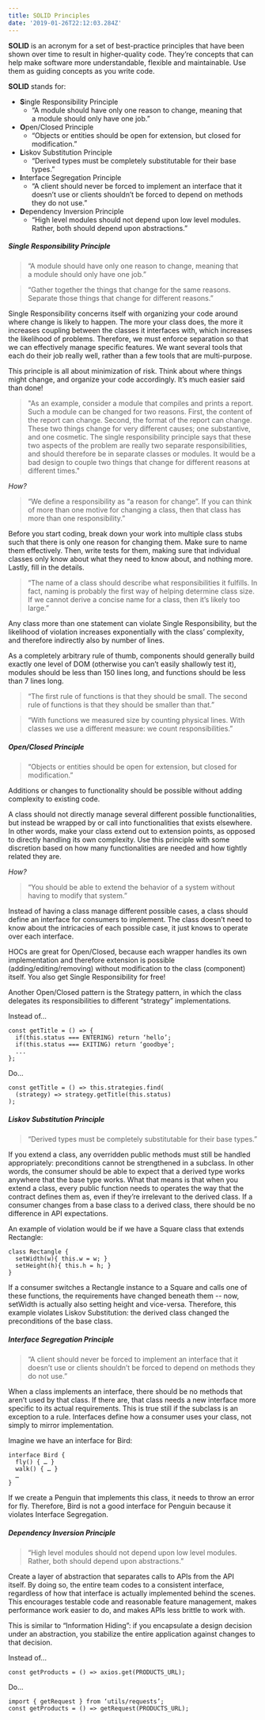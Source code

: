 ```yaml
---
title: SOLID Principles
date: '2019-01-26T22:12:03.284Z'
---
```


**SOLID** is an acronym for a set of best-practice principles that have been shown over time to result in higher-quality code. They’re concepts that can help make software more understandable, flexible and maintainable. Use them as guiding concepts as you write code.

**SOLID** stands for:

- **S**ingle Responsibility Principle
  - “A module should have only one reason to change, meaning that a module should only have one job.”
- **O**pen/Closed Principle
  - “Objects or entities should be open for extension, but closed for modification.”
- **L**iskov Substitution Principle
  - “Derived types must be completely substitutable for their base types.”
- **I**nterface Segregation Principle
  - “A client should never be forced to implement an interface that it doesn’t use or clients shouldn’t be forced to depend on methods they do not use.”
- **D**ependency Inversion Principle
  - “High level modules should not depend upon low level modules. Rather, both should depend upon abstractions.”

##### Single Responsibility Principle

> “A module should have only one reason to change, meaning that a module should only have one job.”

> “Gather together the things that change for the same reasons. Separate those things that change for different reasons.”

Single Responsibility concerns itself with organizing your code around where change is likely to happen. The more your class does, the more it increases coupling between the classes it interfaces with, which increases the likelihood of problems. Therefore, we must enforce separation so that we can effectively manage specific features. We want several tools that each do their job really well, rather than a few tools that are multi-purpose.

This principle is all about minimization of risk. Think about where things might change, and organize your code accordingly. It’s much easier said than done!

> "As an example, consider a module that compiles and prints a report. Such a module can be changed for two reasons. First, the content of the report can change. Second, the format of the report can change. These two things change for very different causes; one substantive, and one cosmetic. The single responsibility principle says that these two aspects of the problem are really two separate responsibilities, and should therefore be in separate classes or modules. It would be a bad design to couple two things that change for different reasons at different times."

_How?_

> “We define a responsibility as “a reason for change”. If you can think of more than one motive for changing a class, then that class has more than one responsibility.”

Before you start coding, break down your work into multiple class stubs such that there is only one reason for changing them. Make sure to name them effectively. Then, write tests for them, making sure that individual classes only know about what they need to know about, and nothing more. Lastly, fill in the details.

> “The name of a class should describe what responsibilities it fulfills. In fact, naming is probably the first way of helping determine class size. If we cannot derive a concise name for a class, then it’s likely too large.”

Any class more than one statement can violate Single Responsibility, but the likelihood of violation increases exponentially with the class’ complexity, and therefore indirectly also by number of lines.

As a completely arbitrary rule of thumb, components should generally build exactly one level of DOM (otherwise you can’t easily shallowly test it), modules should be less than 150 lines long, and functions should be less than 7 lines long.

> “The first rule of functions is that they should be small. The second rule of functions is that they should be smaller than that.”

> “With functions we measured size by counting physical lines. With classes we use a different measure: we count responsibilities.”

<!-- // TODO: example -->

##### Open/Closed Principle

> “Objects or entities should be open for extension, but closed for modification.”

Additions or changes to functionality should be possible without adding complexity to existing code.

A class should not directly manage several different possible functionalities, but instead be wrapped by or call into functionalities that exists elsewhere. In other words, make your class extend out to extension points, as opposed to directly handling its own complexity. Use this principle with some discretion based on how many functionalities are needed and how tightly related they are.

_How?_

> “You should be able to extend the behavior of a system without having to modify that system.”

Instead of having a class manage different possible cases, a class should define an interface for consumers to implement. The class doesn’t need to know about the intricacies of each possible case, it just knows to operate over each interface.

HOCs are great for Open/Closed, because each wrapper handles its own implementation and therefore extension is possible (adding/editing/removing) without modification to the class (component) itself. You also get Single Responsibility for free!

Another Open/Closed pattern is the Strategy pattern, in which the class delegates its responsibilities to different “strategy” implementations.

Instead of…

```
const getTitle = () => {
  if(this.status === ENTERING) return ‘hello’;
  if(this.status === EXITING) return ‘goodbye’;
  ...
};
```

Do…

```
const getTitle = () => this.strategies.find(
  (strategy) => strategy.getTitle(this.status)
);
```

##### Liskov Substitution Principle

> “Derived types must be completely substitutable for their base types.”

If you extend a class, any overridden public methods must still be handled appropriately: preconditions cannot be strengthened in a subclass. In other words, the consumer should be able to expect that a derived type works anywhere that the base type works. What that means is that when you extend a class, every public function needs to operates the way that the contract defines them as, even if they’re irrelevant to the derived class. If a consumer changes from a base class to a derived class, there should be no difference in API expectations.

An example of violation would be if we have a Square class that extends Rectangle:

```
class Rectangle {
  setWidth(w){ this.w = w; }
  setHeight(h){ this.h = h; }
}
```

If a consumer switches a Rectangle instance to a Square and calls one of these functions, the requirements have changed beneath them -- now, setWidth is actually also setting height and vice-versa. Therefore, this example violates Liskov Substitution: the derived class changed the preconditions of the base class.

##### Interface Segregation Principle

> “A client should never be forced to implement an interface that it doesn’t use or clients shouldn’t be forced to depend on methods they do not use.”

When a class implements an interface, there should be no methods that aren’t used by that class. If there are, that class needs a new interface more specific to its actual requirements. This is true still if the subclass is an exception to a rule. Interfaces define how a consumer uses your class, not simply to mirror implementation.

Imagine we have an interface for Bird:

```
interface Bird {
  fly() { … }
  walk() { … }
  …
}
```

If we create a Penguin that implements this class, it needs to throw an error for fly.
Therefore, Bird is not a good interface for Penguin because it violates Interface Segregation.

##### Dependency Inversion Principle

> “High level modules should not depend upon low level modules. Rather, both should depend upon abstractions.”

Create a layer of abstraction that separates calls to APIs from the API itself. By doing so, the entire team codes to a consistent interface, regardless of how that interface is actually implemented behind the scenes. This encourages testable code and reasonable feature management, makes performance work easier to do, and makes APIs less brittle to work with.

This is similar to “Information Hiding”: if you encapsulate a design decision under an abstraction, you stabilize the entire application against changes to that decision.

Instead of...

```
const getProducts = () => axios.get(PRODUCTS_URL);
```

Do...

```
import { getRequest } from ‘utils/requests’;
const getProducts = () => getRequest(PRODUCTS_URL);
```
